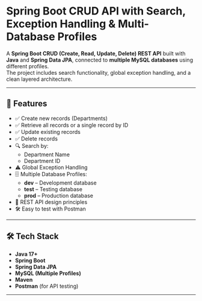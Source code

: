 # Spring Boot CRUD API with Search, Exception Handling & Multi-Database Profiles

A **Spring Boot CRUD (Create, Read, Update, Delete) REST API** built with **Java** and **Spring Data JPA**, connected to **multiple MySQL databases** using different profiles.  
The project includes search functionality, global exception handling, and a clean layered architecture.

---

## 🚀 Features
- ✅ Create new records (Departments)
- ✅ Retrieve all records or a single record by ID
- ✅ Update existing records
- ✅ Delete records
- 🔍 Search by:
  - Department Name
  - Department ID
- ⚠️ Global Exception Handling
- 🗄 Multiple Database Profiles:
  - **dev** – Development database
  - **test** – Testing database
  - **prod** – Production database
- 📜 REST API design principles
- 🛠 Easy to test with Postman

---

## 🛠 Tech Stack
- **Java 17+**
- **Spring Boot**
- **Spring Data JPA**
- **MySQL (Multiple Profiles)**
- **Maven**
- **Postman** (for API testing)

---
